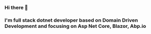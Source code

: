 ### Hi there 👋

<h3>I'm full stack dotnet developer based on Domain Driven Development and focusing on Asp Net Core, Blazor, Abp.io</h3>


<!--
**SergeyDavidovich/SergeyDavidovich** is a ✨ _special_ ✨ repository because its `README.md` (this file) appears on your GitHub profile.

Here are some ideas to get you started:

- 🔭 I’m currently working on ...
- 🌱 I’m currently learning ...
- 👯 I’m looking to collaborate on ...
- 🤔 I’m looking for help with ...
- 💬 Ask me about ...
- 📫 How to reach me: ...
- 😄 Pronouns: ...
- ⚡ Fun fact: ...
-->
